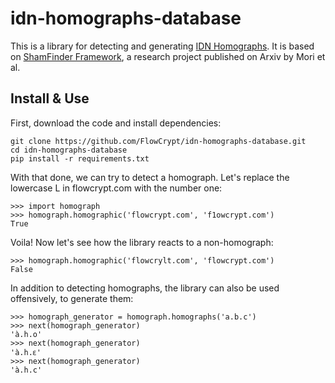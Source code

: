 # idn-homographs-database

This is a library for detecting and generating [IDN Homographs](https://en.wikipedia.org/wiki/IDN_homograph_attack). It is based on [ShamFinder Framework](https://arxiv.org/abs/1909.07539), a research project published on Arxiv by Mori et al. 

## Install & Use

First, download the code and install dependencies:

```shell
git clone https://github.com/FlowCrypt/idn-homographs-database.git
cd idn-homographs-database
pip install -r requirements.txt
```

With that done, we can try to detect a homograph. Let's replace the lowercase L in flowcrypt.com with the number one:

```python3
>>> import homograph
>>> homograph.homographic('flowcrypt.com', 'f1owcrypt.com')
True
```

Voila! Now let's see how the library reacts to a non-homograph:

```python3
>>> homograph.homographic('flowcrylt.com', 'flowcrypt.com')
False
```

In addition to detecting homographs, the library can also be used offensively, to generate them:

```python3
>>> homograph_generator = homograph.homographs('a.b.c')
>>> next(homograph_generator)
'à.h.o'
>>> next(homograph_generator)
'à.h.𑣎'
>>> next(homograph_generator)
'à.h.с'
```

